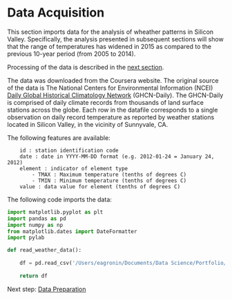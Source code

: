 # Data Acquisition

This section imports data for the analysis of wheather patterns in Silicon Valley.  Specifically, the analysis presented in subsequent sections will show that the range of temperatures has widened in 2015 as compared to the previous 10-year period (from 2005 to 2014).

Processing of the data is described in the [next section](https://eagronin.github.io/sv-weather-prepare/).
 
The data was downloaded from the Coursera website.  The original source of the data is The National Centers for Environmental Information (NCEI) [Daily Global Historical Climatology Network](https://www1.ncdc.noaa.gov/pub/data/ghcn/daily/readme.txt) (GHCN-Daily).  The GHCN-Daily is comprised of daily climate records from thousands of land surface stations across the globe.  Each row in the datafile corresponds to a single observation on daily record temperature as reported by weather stations located in Silicon Valley, in the vicinity of Sunnyvale, CA.

The following features are available:

```
    id : station identification code
    date : date in YYYY-MM-DD format (e.g. 2012-01-24 = January 24, 2012)
    element : indicator of element type
        - TMAX : Maximum temperature (tenths of degrees C)
        - TMIN : Minimum temperature (tenths of degrees C)
    value : data value for element (tenths of degrees C)
```

The following code imports the data:

```python
import matplotlib.pyplot as plt
import pandas as pd
import numpy as np
from matplotlib.dates import DateFormatter
import pylab

def read_weather_data():
    
    df = pd.read_csv('/Users/eagronin/Documents/Data Science/Portfolio/Project Data/weather data.csv')
    
    return df
```

Next step: [Data Preparation](https://eagronin.github.io/sv-weather-prepare/)
